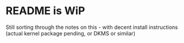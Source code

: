 # README is WiP

Still sorting through the notes on this - with decent install instructions (actual kernel package pending, or DKMS or similar)
